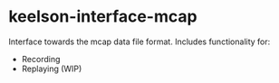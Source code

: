 # keelson-interface-mcap

Interface towards the mcap data file format. Includes functionality for:
* Recording
* Replaying (WIP)